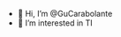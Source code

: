 - 👋 Hi, I’m @GuCarabolante
- 👀 I’m interested in TI

<!---
GuCarabolante/GuCarabolante is a ✨ special ✨ repository because its `README.md` (this file) appears on your GitHub profile.
You can click the Preview link to take a look at your changes.
--->
